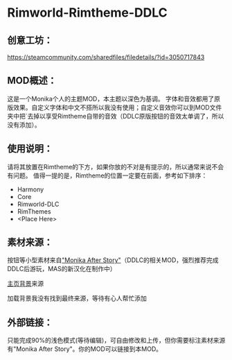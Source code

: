 # Rimworld-Rimtheme-DDLC

## 创意工坊：

https://steamcommunity.com/sharedfiles/filedetails/?id=3050717843	

## MOD概述：

这是一个Monika个人的主题MOD，本主题以深色为基调。
字体和音效都用了原版效果。自定义字体和中文不搭所以我没有使用；自定义音效你可以到MOD文件夹中把`去掉以享受Rimtheme自带的音效（DDLC原版按钮的音效太单调了，所以没有添加）。

## 使用说明：

请将其放置在Rimtheme的下方，如果你放的不对是有提示的，所以通常来说不会有问题。
值得一提的是，Rimtheme的位置一定要在前面，参考如下排序：
* Harmony
* Core
* Rimworld-DLC
* RimThemes
* \<Place Here>

## 素材来源：

按钮等小型素材来自["Monika After Story"](https://www.monikaafterstory.com/)（DDLC的相关MOD，强烈推荐完成DDLC后游玩，MAS的新汉化在制作中）

[主页背景](https://www.pixiv.net/artworks/66770476)来源

加载背景我没有找到最终来源，等待有心人帮忙添加

## 外部链接：
只能完成90%的浅色模式(等待编辑)，可自由修改和上传，但你需要标注素材来源有"Monika After Story"。你的MOD可以链接到本MOD。
